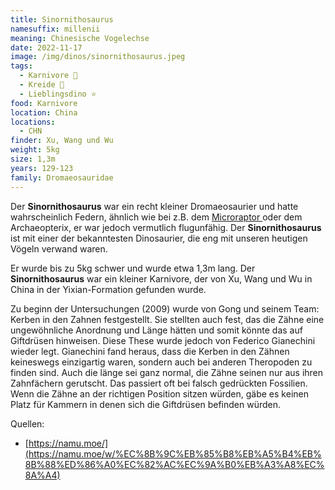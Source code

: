 ```yaml
---
title: Sinornithosaurus
namesuffix: millenii
meaning: Chinesische Vogelechse
date: 2022-11-17
image: /img/dinos/sinornithosaurus.jpeg
tags:
  - Karnivore 🥩
  - Kreide 🦴
  - Lieblingsdino ⭐
food: Karnivore
location: China
locations:
  - CHN
finder: Xu, Wang und Wu
weight: 5kg
size: 1,3m
years: 129-123
family: Dromaeosauridae
---
```

Der **Sinornithosaurus** war ein recht kleiner Dromaeosaurier und hatte wahrscheinlich Federn, ähnlich wie bei z.B. dem [Microraptor ](/dinos/microraptor/)oder dem Archaeopterix, er war jedoch vermutlich flugunfähig. Der **Sinornithosaurus** ist mit einer der bekanntesten Dinosaurier, die eng mit unseren heutigen Vögeln verwand waren.

Er wurde bis zu 5kg schwer und wurde etwa 1,3m lang. Der **Sinornithosaurus** war ein kleiner Karnivore, der von Xu, Wang und Wu in China in der Yixian-Formation gefunden wurde.

Zu beginn der Untersuchungen (2009) wurde von Gong und seinem Team: Kerben in den Zahnen festgestellt. Sie stellten auch fest, das die Zähne eine ungewöhnliche Anordnung und Länge hätten und somit könnte das auf Giftdrüsen hinweisen. Diese These wurde jedoch von Federico Gianechini wieder legt. Gianechini fand heraus, dass die Kerben in den Zähnen keineswegs einzigartig waren, sondern auch bei anderen Theropoden zu finden sind. Auch die länge sei ganz normal, die Zähne seinen nur aus ihren Zahnfächern gerutscht. Das passiert oft bei falsch gedrückten Fossilien. Wenn die Zähne an der richtigen Position sitzen würden, gäbe es keinen Platz für Kammern in denen sich die Giftdrüsen befinden würden.

Quellen: 

* [https://namu.moe/](https://namu.moe/w/%EC%8B%9C%EB%85%B8%EB%A5%B4%EB%8B%88%ED%86%A0%EC%82%AC%EC%9A%B0%EB%A3%A8%EC%8A%A4)